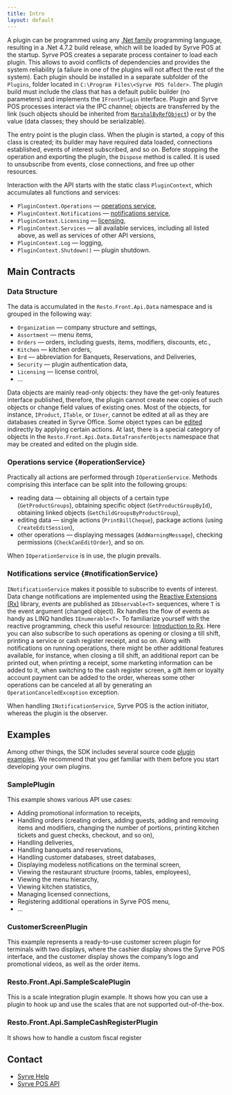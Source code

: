 ```yaml
---
title: Intro
layout: default
---
```

A plugin can be programmed using any [.Net family](http://en.wikipedia.org/wiki/List_of_CLI_languages) programming language, resulting in a .Net 4.7.2 build release, which will be loaded by Syrve POS at the startup. Syrve POS creates a separate process container to load each plugin. This allows to avoid conflicts of dependencies and provides the system reliability (a failure in one of the plugins will not affect the rest of the system). Each plugin should be installed in a separate subfolder of the `Plugins`, folder located in `C:\Program Files\<Syrve POS folder>`. The plugin build must include the class that has a default public builder (no parameters) and implements the `IFrontPlugin` interface. Plugin and Syrve POS processes interact via the IPC channel; objects are transferred by the link (such objects should be inherited from [`MarshalByRefObject`](http://msdn.microsoft.com/en-us/library/system.marshalbyrefobject(v=vs.100).aspx)) or by the value (data classes; they should be serializable).

The entry point is the plugin class. When the plugin is started, a copy of this class is created; its builder may have required data loaded, connections established, events of interest subscribed, and so on. Before stopping the operation and exporting the plugin, the `Dispose` method is called. It is used to unsubscribe from events, close connections, and free up other resources.

Interaction with the API starts with the static class `PluginContext`, which accumulates all functions and services:

- `PluginContext.Operations` — [operations service](#operationService),
- `PluginContext.Notifications` — [notifications service](#notificationService),
- `PluginContext.Licensing` — [licensing](Licensing),
- `PluginContext.Services` — all available services, including all listed above, as well as services of other API versions,
- `PluginContext.Log` — logging,
- `PluginContext.Shutdown()` — plugin shutdown.

## Main Contracts ##

### Data Structure ###
The data is accumulated in the `Resto.Front.Api.Data` namespace and is grouped in the following way:

- `Organization` — company structure and settings,
- `Assortment` — menu items,
- `Orders` — orders, including guests, items, modifiers, discounts, etc.,
- `Kitchen` — kitchen orders,
- `Brd` — abbreviation for Banquets, Reservations, and Deliveries,
- `Security` — plugin authentication data,
- `Licensing` — license control,
- ...

Data objects are mainly read-only objects: they have the get-only features interface published, therefore, the plugin cannot create new copies of such objects or change field values of existing ones. Most of the objects, for instance, `IProduct`, `ITable`, or `IUser`, cannot be edited at all as they are databases created in Syrve Office. Some object types can be [edited](Data%20editing) indirectly by applying certain actions. At last, there is a special category of objects in the `Resto.Front.Api.Data.DataTransferObjects` namespace that may be created and edited on the plugin side.

### Operations service {#operationService}
Practically all actions are performed through `IOperationService`. Methods comprising this interface can be split into the following groups:

- reading data — obtaining all objects of a certain type (`GetProductGroups`), obtaining specific object (`GetProductGroupById`), obtaining linked objects (`GetChildGroupsByProductGroup`),
- editing data — single actions (`PrintBillCheque`), package actions (using `CreateEditSession`),
- other operations — displaying messages (`AddWarningMessage`), checking permissions (`CheckCanEditOrder`), and so on.
 
When `IOperationService` is in use, the plugin prevails.

### Notifications service {#notificationService}
`INotificationService` makes it possible to subscribe to events of interest. Data change notifications are implemented using the [Reactive Extensions (Rx)](http://msdn.microsoft.com/en-us/data/gg577609.aspx) library, events are published as `IObservable<T>` sequences, where `T` is the event argument (changed object). Rx handles the flow of events as handy as LINQ handles `IEnumerable<T>`. To familiarize yourself with the reactive programming, check this useful resource: [Introduction to Rx](http://www.introtorx.com/). Here you can also subscribe to such operations as opening or closing a till shift, printing a service or cash register receipt, and so on. Along with notifications on running operations, there might be other additional features available, for instance, when closing a till shift, an additional report can be printed out, when printing a receipt, some marketing information can be added to it, when switching to the cash register screen, a gift item or loyalty account payment can be added to the order, whereas some other operations can be canceled at all by generating an `OperationCanceledException` exception.

When handling `INotificationService`, Syrve POS is the action initiator, whereas the plugin is the observer.

## Examples ##

Among other things, the SDK includes several source code [plugin examples](https://github.com/syrve/front.api.sdk/tree/main/sample/v7). We recommend that you get familiar with them before you start developing your own plugins.

### SamplePlugin ###

This example shows various API use cases:

- Adding promotional information to receipts,
- Handling orders (creating orders, adding guests, adding and removing items and modifiers, changing the number of portions, printing kitchen tickets and guest checks, checkout, and so on),
- Handling deliveries,
- Handling banquets and reservations,
- Handling customer databases, street databases,
- Displaying modeless notifications on the terminal screen,
- Viewing the restaurant structure (rooms, tables, employees),
- Viewing the menu hierarchy,
- Viewing kitchen statistics,
- Managing licensed connections,
- Registering additional operations in Syrve POS menu,
- …

### CustomerScreenPlugin ###
This example represents a ready-to-use customer screen plugin for terminals with two displays, where the cashier display shows the Syrve POS interface, and the customer display shows the company’s logo and promotional videos, as well as the order items.

### Resto.Front.Api.SampleScalePlugin
This is a scale integration plugin example. It shows how you can use a plugin to hook up and use the scales that are not supported out-of-the-box.

### Resto.Front.Api.SampleCashRegisterPlugin
It shows how to handle a custom fiscal register

## Contact ##

- [Syrve Help](https://en.syrve.help/)
- [Syrve POS API](https://en.syrve.help/articles/api/pos-api)